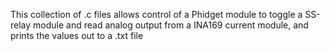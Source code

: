 This collection of .c files allows control of a Phidget module to 
toggle a SS-relay module and read analog output from a INA169 current
module, and prints the values out to a .txt file

